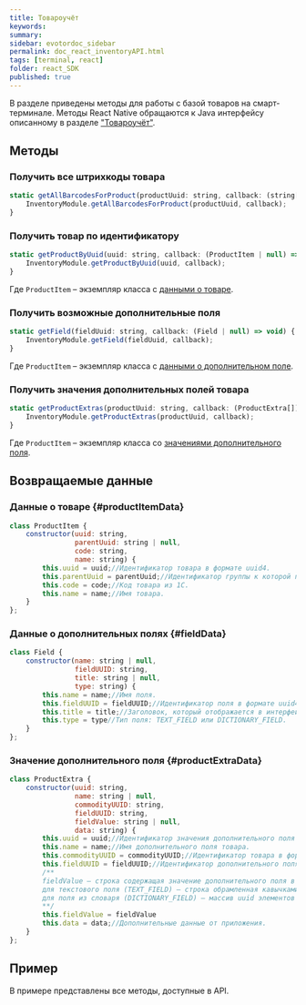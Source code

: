 ```yaml
---
title: Товароучёт
keywords:
summary:
sidebar: evotordoc_sidebar
permalink: doc_react_inventoryAPI.html
tags: [terminal, react]
folder: react_SDK
published: true
---
```

В разделе приведены методы для работы с базой товаров на смарт-терминале. Методы React Native обращаются к Java интерфейсу описанному в разделе ["Товароучёт"](./doc_java_inventory.html).

## Методы

### Получить все штрихкоды товара

```javascript
static getAllBarcodesForProduct(productUuid: string, callback: (string[]) => void) {
    InventoryModule.getAllBarcodesForProduct(productUuid, callback);
}
```

### Получить товар по идентификатору

```javascript
static getProductByUuid(uuid: string, callback: (ProductItem | null) => void) {
    InventoryModule.getProductByUuid(uuid, callback);
}
```

Где `ProductItem` – экземпляр класса с [данными о товаре](./doc_react_inventoryAPI.html#productItemData).

### Получить возможные дополнительные поля

```javascript
static getField(fieldUuid: string, callback: (Field | null) => void) {
    InventoryModule.getField(fieldUuid, callback);
}
```

Где `ProductItem` – экземпляр класса с [данными о дополнительном поле](./doc_react_inventoryAPI.html#fieldData).

### Получить значения дополнительных полей товара

```javascript
static getProductExtras(productUuid: string, callback: (ProductExtra[]) => void) {
    InventoryModule.getProductExtras(productUuid, callback);
}
```

Где `ProductItem` – экземпляр класса со [значениями дополнительного поля](./doc_react_inventoryAPI.html#productExtraData).

## Возвращаемые данные

### Данные о товаре {#productItemData}

```javascript
class ProductItem {
    constructor(uuid: string,
                parentUuid: string | null,
                code: string,
                name: string) {
        this.uuid = uuid;//Идентификатор товара в формате uuid4.
        this.parentUuid = parentUuid;//Идентификатор группы к которой принадлежит товар в формате uuid4.
        this.code = code;//Код товара из 1С.
        this.name = name;//Имя товара.
    }
};
```

### Данные о дополнительных полях {#fieldData}

```javascript
class Field {
    constructor(name: string | null,
                fieldUUID: string,
                title: string | null,
                type: string) {
        this.name = name;//Имя поля.
        this.fieldUUID = fieldUUID;//Идентификатор поля в формате uuid4.
        this.title = title;//Заголовок, который отображается в интерфейсе смарт-терминала.
        this.type = type//Тип поля: TEXT_FIELD или DICTIONARY_FIELD.
    }
};
```

### Значение дополнительного поля {#productExtraData}

```javascript
class ProductExtra {
    constructor(uuid: string,
                name: string | null,
                commodityUUID: string,
                fieldUUID: string,
                fieldValue: string | null,
                data: string) {
        this.uuid = uuid;//Идентификатор значения дополнительного поля товара в формате uuid4.
        this.name = name;//Имя дополнительного поля товара.
        this.commodityUUID = commodityUUID;//Идентификатор товара в формате uuid4.
        this.fieldUUID = fieldUUID;//Идентификатор дополнительного поля товара в формате uuid4.
        /**
        fieldValue – строка содержащая значение дополнительного поля в определенном формате:
        для текстового поля (TEXT_FIELD) – строка обрамленная кавычками (“785af1da-4053-4214-abd6-71c9cd4b5800”).
        для поля из словаря (DICTIONARY_FIELD) – массив uuid элементов ([“61bff019-5040-40cd-bedf-d854ac935f6c”,”b993bd2a-8f6a-4fbc-b916-2d9786cd5def”]).
        **/
        this.fieldValue = fieldValue
        this.data = data;//Дополнительные данные от приложения.
    }
};
```

## Пример

В примере представлены все методы, доступные в API.

```javascript

```
